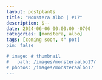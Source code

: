 ```yaml
---
layout: postplants
title: "Monstera Albo | #17"
description: $--
date: 2024-06-06 00:00:00 -0700
categories: [monstera, albo]
tags: [coming soon, 4" pot]
pin: false

# image: # thumbnail
#   path: /images/monsteraalbo17/
# photos: /images/monsteraalbo17
---
```

